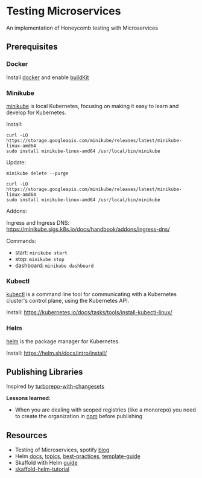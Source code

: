# Testing Microservices

An implementation of Honeycomb testing with Microservices

## Prerequisites

### Docker

Install [docker](https://docs.docker.com/engine/install/) and enable [buildKit](https://docs.docker.com/build/buildkit/)

### Minikube

[minikube](https://minikube.sigs.k8s.io/docs/start/) is local Kubernetes, focusing on making it easy to learn and develop for Kubernetes.

Install:

```
curl -LO https://storage.googleapis.com/minikube/releases/latest/minikube-linux-amd64
sudo install minikube-linux-amd64 /usr/local/bin/minikube
```

Update:

```
minikube delete --purge

curl -LO https://storage.googleapis.com/minikube/releases/latest/minikube-linux-amd64
sudo install minikube-linux-amd64 /usr/local/bin/minikube
```

Addons:

Ingress and Ingress DNS: https://minikube.sigs.k8s.io/docs/handbook/addons/ingress-dns/

Commands:

- start: `minikube start`
- stop: `minikube stop`
- dashboard: `minikube dashboard`

### Kubectl

[kubectl](https://kubernetes.io/docs/reference/kubectl/) is a command line tool for communicating with a Kubernetes cluster's control plane, using the Kubernetes API.

Install: https://kubernetes.io/docs/tasks/tools/install-kubectl-linux/

### Helm

[helm](https://helm.sh/docs/) is the package manager for Kubernetes.

Install: https://helm.sh/docs/intro/install/

## Publishing Libraries

Inspired by [turborepo-with-changesets](https://github.com/vercel/turbo/tree/main/examples/with-changesets)

**Lessons learned:**

- When you are dealing with scoped registries (like a monorepo) you need to create the organization in [npm](https://www.npmjs.com/) before publishing

## Resources

- Testing of Microservices, spotify [blog](https://engineering.atspotify.com/2018/01/testing-of-microservices/)
- Helm [docs](https://helm.sh/docs/intro/using_helm/), [topics](https://helm.sh/docs/topics/), [best-practices](https://helm.sh/docs/chart_best_practices/), [template-guide](https://helm.sh/docs/chart_template_guide/)
- Skaffold with Helm [guide](https://skaffold.dev/docs/deployers/helm/)
- [skaffold-helm-tutorial](https://github.com/Kapernikov/skaffold-helm-tutorial/tree/main)
